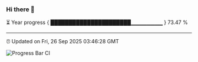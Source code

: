 ### Hi there 👋

⏳ Year progress { ██████████████████████▁▁▁▁▁▁▁▁ } 73.47 %

---

⏰ Updated on Fri, 26 Sep 2025 03:46:28 GMT

![Progress Bar CI](https://github.com/IshwaranRudhara/GIT-ACTION/workflows/Progress%20Bar%20CI/badge.svg)
